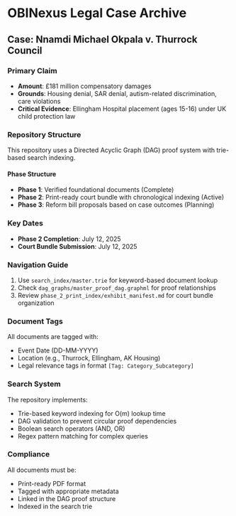 # OBINexus Legal Case Archive

## Case: Nnamdi Michael Okpala v. Thurrock Council

### Primary Claim
- **Amount**: £181 million compensatory damages
- **Grounds**: Housing denial, SAR denial, autism-related discrimination, care violations
- **Critical Evidence**: Ellingham Hospital placement (ages 15-16) under UK child protection law

### Repository Structure
This repository uses a Directed Acyclic Graph (DAG) proof system with trie-based search indexing.

#### Phase Structure
- **Phase 1**: Verified foundational documents (Complete)
- **Phase 2**: Print-ready court bundle with chronological indexing (Active)
- **Phase 3**: Reform bill proposals based on case outcomes (Planning)

### Key Dates
- **Phase 2 Completion**: July 12, 2025
- **Court Bundle Submission**: July 12, 2025

### Navigation Guide
1. Use `search_index/master.trie` for keyword-based document lookup
2. Check `dag_graphs/master_proof_dag.graphml` for proof relationships
3. Review `phase_2_print_index/exhibit_manifest.md` for court bundle organization

### Document Tags
All documents are tagged with:
- Event Date (DD-MM-YYYY)
- Location (e.g., Thurrock, Ellingham, AK Housing)
- Legal relevance tags in format `[Tag: Category_Subcategory]`

### Search System
The repository implements:
- Trie-based keyword indexing for O(m) lookup time
- DAG validation to prevent circular proof dependencies
- Boolean search operators (AND, OR)
- Regex pattern matching for complex queries

### Compliance
All documents must be:
- Print-ready PDF format
- Tagged with appropriate metadata
- Linked in the DAG proof structure
- Indexed in the search trie
